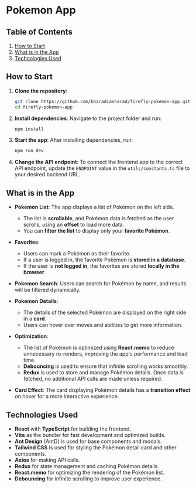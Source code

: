 
# Pokemon App

## Table of Contents
1. [How to Start](#how-to-start)
2. [What is in the App](#what-is-in-the-app)
3. [Technologies Used](#technologies-used)

## How to Start

1. **Clone the repository**:
   ```bash
   git clone https://github.com/bharadiasharad/firefly-pokemon-app.git
   cd firefly-pokemon-app
   ```

2. **Install dependencies**:
   Navigate to the project folder and run:
   ```bash
   npm install
   ```

3. **Start the app**:
   After installing dependencies, run:
   ```bash
   npm run dev
   ```

4. **Change the API endpoint**:
   To connect the frontend app to the correct API endpoint, update the `ENDPOINT` value in the `utils/constants.ts` file to your desired backend URL.

## What is in the App

- **Pokemon List**: The app displays a list of Pokémon on the left side.
  - The list is **scrollable**, and Pokémon data is fetched as the user scrolls, using an **offset** to load more data.
  - You can **filter the list** to display only your **favorite Pokémon**.

- **Favorites**: 
  - Users can mark a Pokémon as their favorite.
  - If a user is logged in, the favorite Pokémon is **stored in a database**.
  - If the user is **not logged in**, the favorites are stored **locally in the browser**.

- **Pokemon Search**: Users can search for Pokémon by name, and results will be filtered dynamically.

- **Pokemon Details**: 
  - The details of the selected Pokémon are displayed on the right side in a **card**.
  - Users can hover over moves and abilities to get more information.

- **Optimization**:
  - The list of Pokémon is optimized using **React.memo** to reduce unnecessary re-renders, improving the app's performance and load time.
  - **Debouncing** is used to ensure that infinite scrolling works smoothly.
  - **Redux** is used to store and manage Pokémon details. Once data is fetched, no additional API calls are made unless required.
  
- **Card Effect**: The card displaying Pokémon details has a **transition effect** on hover for a more interactive experience.

## Technologies Used

- **React** with **TypeScript** for building the frontend.
- **Vite** as the bundler for fast development and optimized builds.
- **Ant Design** (AntD) is used for base components and modals.
- **Tailwind CSS** is used for styling the Pokémon detail card and other components.
- **Axios** for making API calls.
- **Redux** for state management and caching Pokémon details.
- **React.memo** for optimizing the rendering of the Pokémon list.
- **Debouncing** for infinite scrolling to improve user experience.
